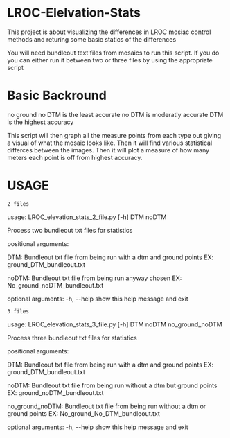 # LROC-Elelvation-Stats
This project is about visualizing the differences in LROC mosiac control methods and returing some basic statics of the differences

You will need bundleout text files from mosaics to run this script. If you do you can either run it between two or three files by using the appropriate script

# Basic Backround 

no ground no DTM is the least accurate 
no DTM is moderatly accurate 
DTM is the highest accuracy 

This script will then graph all the measure points from each type out giving a visual of what the mosaic looks like. 
Then it will find various statistical differces between the images.
Then it will plot a measure of how many meters each point is off from highest accuracy.

# USAGE
    2 files
usage: LROC_elevation_stats_2_file.py [-h] DTM noDTM

Process two bundleout txt files for statistics

positional arguments:

  DTM:         Bundleout txt file from being run with a dtm and ground points
              EX: ground_DTM_bundleout.txt
              
  noDTM:       Bundleout txt file from being run anyway chosen
              EX: No_ground_noDTM_bundleout.txt

optional arguments:
  -h, --help  show this help message and exit
  
    3 files
usage: LROC_elevation_stats_3_file.py [-h] DTM noDTM no_ground_noDTM

Process three bundleout txt files for statistics

positional arguments:

  DTM:              Bundleout txt file from being run with a dtm and ground
                   points EX: ground_DTM_bundleout.txt
                   
  noDTM:            Bundleout txt file from being run without a dtm but ground
                   points EX: ground_noDTM_bundleout.txt
                   
  no_ground_noDTM:  Bundleout txt file from being run without a dtm or ground
                   points EX: No_ground_No_DTM_bundleout.txt

optional arguments:
  -h, --help       show this help message and exit

